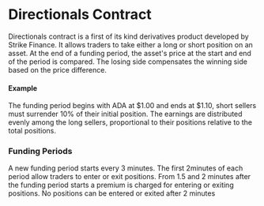 # Directionals Contract

Directionals contract is a first of its kind derivatives product developed by Strike Finance. It allows traders to take either a long or short position on an asset. At the end of a funding period, the asset's price at the start and end of the period is compared. The losing side compensates the winning side based on the price difference.

#### Example

The funding period begins with ADA at $1.00 and ends at $1.10, short sellers must surrender 10% of their initial position. The earnings are distributed evenly among the long sellers, proportional to their positions relative to the total positions.



### Funding Periods&#x20;

A new funding period starts every 3 minutes. The first 2minutes of each period allow traders to enter or exit positions. From 1.5 and 2 minutes after the funding period starts a premium is charged for entering or exiting positions. No positions can be entered or exited after 2 minutes







